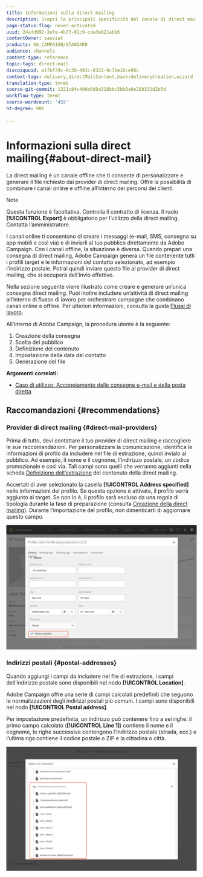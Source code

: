 ```yaml
---
title: Informazioni sulla direct mailing
description: Scopri le principali specificità del canale di direct mailing all’interno di Adobe Campaign.
page-status-flag: never-activated
uuid: 24add992-2efe-4b73-81c9-cda3e921ab16
contentOwner: sauviat
products: SG_CAMPAIGN/STANDARD
audience: channels
content-type: reference
topic-tags: direct-mail
discoiquuid: e1fbf39c-9c30-493c-8322-9c71e18ce98c
context-tags: delivery,directMailContent,back;deliveryCreation,wizard
translation-type: tm+mt
source-git-commit: 1321c84c49de6d9a318bbc5bb8a0e28b332d2b5d
workflow-type: tm+mt
source-wordcount: '455'
ht-degree: 98%

---
```



# Informazioni sulla direct mailing{#about-direct-mail}

La direct mailing è un canale offline che ti consente di personalizzare e generare il file richiesto dai provider di direct mailing. Offre la possibilità di combinare i canali online e offline all’interno dei percorsi dei clienti.

>[!NOTE]
>
>Questa funzione è facoltativa. Controlla il contratto di licenza. Il ruolo **[!UICONTROL Export]** è obbligatorio per l’utilizzo della direct mailing. Contatta l’amministratore.

I canali online ti consentono di creare i messaggi (e-mail, SMS, consegna su app mobili e così via) e di inviarli al tuo pubblico direttamente da Adobe Campaign. Con i canali offline, la situazione è diversa. Quando prepari una consegna di direct mailing, Adobe Campaign genera un file contenente tutti i profili target e le informazioni del contatto selezionato, ad esempio l’indirizzo postale. Potrai quindi inviare questo file al provider di direct mailing, che si occuperà dell’invio effettivo.

Nella sezione seguente viene illustrato come creare e generare un’unica consegna direct mailing. Puoi inoltre includere un’attività di direct mailing all’interno di flusso di lavoro per orchestrare campagne che combinano canali online e offline. Per ulteriori informazioni, consulta la guida [Flussi di lavoro](../../automating/using/get-started-workflows.md).

All’interno di Adobe Campaign, la procedura utente è la seguente:

1. Creazione della consegna
1. Scelta del pubblico
1. Definizione del contenuto
1. Impostazione della data del contatto
1. Generazione del file

**Argomenti correlati:**

* [Caso di utilizzo: Accoppiamento delle consegne e-mail e della posta diretta](../../automating/using/coupling-email-direct-mail.md)

## Raccomandazioni {#recommendations}

### Provider di direct mailing {#direct-mail-providers}

Prima di tutto, devi contattare il tuo provider di direct mailing e raccogliere le sue raccomandazioni. Per personalizzare la comunicazione, identifica le informazioni di profilo da includere nel file di estrazione, quindi invialo al pubblico. Ad esempio, il nome e il cognome, l’indirizzo postale, un codice promozionale e così via. Tali campi sono quelli che verranno aggiunti nella scheda [Definizione dell’estrazione](../../channels/using/defining-the-direct-mail-content.md#defining-the-extraction) del contenuto della direct mailing.

Accertati di aver selezionato la casella **[!UICONTROL Address specified]** nelle informazioni del profilo. Se questa opzione è attivata, il profilo verrà aggiunto al target. Se non lo è, il profilo sarà escluso da una regola di tipologia durante la fase di preparazione (consulta [Creazione della direct mailing](../../channels/using/creating-the-direct-mail.md)). Durante l’importazione del profilo, non dimenticarti di aggiornare questo campo.

![](assets/direct_mail_22.png)

### Indirizzi postali {#postal-addresses}

Quando aggiungi i campi da includere nel file di estrazione, i campi dell’indirizzo postale sono disponibili nel nodo **[!UICONTROL Location]**.

Adobe Campaign offre una serie di campi calcolati predefiniti che seguono le normalizzazioni degli indirizzi postali più comuni. I campi sono disponibili nel nodo **[!UICONTROL Postal address]**.

Per impostazione predefinita, un indirizzo può contenere fino a sei righe: il primo campo calcolato (**[!UICONTROL Line 1]**) contiene il nome e il cognome, le righe successive contengono l’indirizzo postale (strada, ecc.) e l’ultima riga contiene il codice postale o ZIP e la cittadina o città.

![](assets/direct_mail_23.png)
